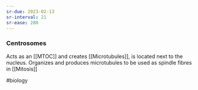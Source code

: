 ```yaml
---
sr-due: 2023-02-13
sr-interval: 21
sr-ease: 280
---
```

### Centrosomes

Acts as an [[MTOC]] and creates [[Microtubules]], is located next to the nucleus.
Organizes and produces microtubules to be used as spindle fibres in [[Mitosis]]

#biology 